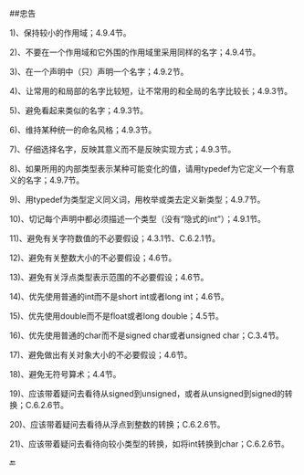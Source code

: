 ##忠告

1)、保持较小的作用域；4.9.4节。

2)、不要在一个作用域和它外围的作用域里采用同样的名字；4.9.4节。

3)、在一个声明中（只）声明一个名字；4.9.2节。

4)、让常用的和局部的名字比较短，让不常用的和全局的名字比较长；4.9.3节。

5)、避免看起来类似的名字；4.9.3节。

6)、维持某种统一的命名风格；4.9.3节。

7)、仔细选择名字，反映其意义而不是反映实现方式；4.9.3节。

8)、如果所用的内部类型表示某种可能变化的值，请用typedef为它定义一个有意义的名字；4.9.7节。

9)、用typedef为类型定义同义词，用枚举或类去定义新类型；4.9.7节。

10)、切记每个声明中都必须描述一个类型（没有“隐式的int”）；4.9.1节。

11)、避免有关字符数值的不必要假设；4.3.1节、C.6.2.1节。

12)、避免有关整数大小的不必要假设；4.6节。

13)、避免有关浮点类型表示范围的不必要假设；4.6节。

14)、优先使用普通的int而不是short int或者long int；4.6节。

15)、优先使用double而不是float或者long double；4.5节。

16)、优先使用普通的char而不是signed char或者unsigned char；C.3.4节。

17)、避免做出有关对象大小的不必要假设；4.6节。

18)、避免无符号算术；4.4节。

19)、应该带着疑问去看待从signed到unsigned，或者从unsigned到signed的转换；C.6.2.6节。

20)、应该带着疑问去看待从浮点到整数的转换；C.6.2.6节。

21)、应该带着疑问去看待向较小类型的转换，如将int转换到char；C.6.2.6节。

🔚



